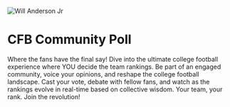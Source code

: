 ![Will Anderson Jr](https://dxbhsrqyrr690.cloudfront.net/sidearm.nextgen.sites/rolltide.com/images/2021/11/8/110621_MFB_AndersonWi_LSU_RS3115.jpg)
# CFB Community Poll
Where the fans have the final say! Dive into the ultimate college football experience where YOU decide the team rankings. Be part of an engaged community, voice your opinions, and reshape the college football landscape. Cast your vote, debate with fellow fans, and watch as the rankings evolve in real-time based on collective wisdom. Your team, your rank. Join the revolution!
